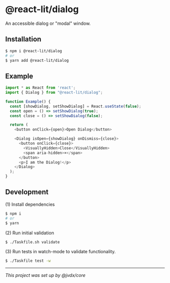 # @react-lit/dialog

An accessible dialog or "modal" window.

## Installation

```bash
$ npm i @react-lit/dialog
# or
$ yarn add @react-lit/dialog
```

## Example

```js
import * as React from 'react';
import { Dialog } from "@react-lit/dialog";

function Example() {
  const [showDialog, setShowDialog] = React.useState(false);
  const open = () => setShowDialog(true);
  const close = () => setShowDialog(false);

  return (
    <button onClick={open}>Open Dialog</button>

    <Dialog isOpen={showDialog} onDismiss={close}>
      <button onClick={close}>
        <VisuallyHidden>Close</VisuallyHidden>
        <span aria-hidden>×</span>
      </button>
      <p>I am the Dialog!</p>
    </Dialog>
  );
}
```

## Development

(1) Install dependencies

```bash
$ npm i
# or
$ yarn
```

(2) Run initial validation

```bash
$ ./Taskfile.sh validate
```

(3) Run tests in watch-mode to validate functionality.

```bash
$ ./Taskfile test -w
```

---

_This project was set up by @jvdx/core_
